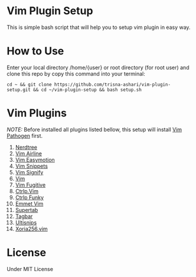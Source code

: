 # Vim Plugin Setup
This is simple bash script that will help you to setup vim plugin in easy way.

# How to Use

Enter your local directory /home/{user} or root directory (for root user) and clone this repo by copy this command into your terminal:

```
cd ~ && git clone https://github.com/trisna-ashari/vim-plugin-setup.git && cd ~/vim-plugin-setup && bash setup.sh

```

# Vim Plugins

*NOTE:* Before installed all plugins listed bellow, this setup will install [Vim Pathogen](https://github.com/tpope/vim-pathogen) first.

1.  [Nerdtree](https://github.com/scrooloose/nerdtree)
2.  [Vim Airline](https://github.com/vim-airline/vim-airline)
3.  [Vim Easymotion](https://github.com/easymotion/vim-easymotion)
4.  [Vim Snippets](https://github.com/honza/vim-snippets)
5.  [Vim Signify](https://github.com/mhinz/vim-signify)
6.  [Vim](https://github.com/sheerun/vim-polyglot)
7.  [Vim Fugitive](https://github.com/tpope/vim-fugitive)
8.  [Ctrlp.Vim](https://github.com/kien/ctrlp.vim)
9.  [Ctrlp Funky](https://github.com/tacahiroy/ctrlp-funky)
10.  [Emmet Vim](https://github.com/mattn/emmet-vim)
11.  [Supertab](https://github.com/ervandew/supertab)
12.  [Tagbar](https://github.com/majutsushi/tagbar)
13.  [Ultisnips](https://github.com/SirVer/ultisnips)
14.  [Xoria256.vim](https://github.com/vim-scripts/xoria256.vim)

# License
Under MIT License
